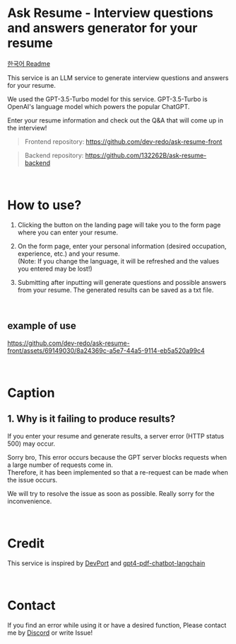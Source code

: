 # Ask Resume - Interview questions and answers generator for your resume

[한국어 Readme](https://github.com/dev-redo/ask-resume-front/blob/main/Korean.md)

This service is an LLM service to generate interview questions and answers for your resume.

We used the GPT-3.5-Turbo model for this service. GPT-3.5-Turbo is OpenAI's language model which powers the popular ChatGPT.

Enter your resume information and check out the Q&A that will come up in the interview!

> Frontend repository: https://github.com/dev-redo/ask-resume-front

> Backend repository: https://github.com/132262B/ask-resume-backend

<br />

# How to use?

1. Clicking the button on the landing page will take you to the form page where you can enter your resume.

2. On the form page, enter your personal information (desired occupation, experience, etc.) and your resume. <br />
   (Note: If you change the language, it will be refreshed and the values ​​you entered may be lost!)

3. Submitting after inputting will generate questions and possible answers from your resume. The generated results can be saved as a txt file.

<br />

## example of use

https://github.com/dev-redo/ask-resume-front/assets/69149030/8a24369c-a5e7-44a5-9114-eb5a520a99c4

<br />

# Caption

## 1. Why is it failing to produce results?

If you enter your resume and generate results, a server error (HTTP status 500) may occur.

Sorry bro, This error occurs because the GPT server blocks requests when a large number of requests come in. <br />
Therefore, it has been implemented so that a re-request can be made when the issue occurs.

We will try to resolve the issue as soon as possible. Really sorry for the inconvenience.

<br />

# Credit

This service is inspired by [DevPort](https://github.com/custardcream98/DevPort) and [gpt4-pdf-chatbot-langchain](https://github.com/mayooear/gpt4-pdf-chatbot-langchain)

<br />

# Contact

If you find an error while using it or have a desired function, Please contact me by [Discord](https://discord.gg/aTzGNZ3y) or write Issue!
